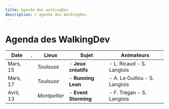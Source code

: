 ```yaml
---
title: Agenda des walkingDev
description: L'agenda des WalkingDev.
---
```


# Agenda des WalkingDev


| Date       | . | Lieux          | Sujet               | Animateurs                     |
| ---------- | - | -------------- | ------------------- | ------------------------------ |
| Mars, 15   |   | *Toulouse*    | - **Jeux créatifs**   | - L. Ricaud - S. Langlois        |
| Mars, 17   |   | *Toulouse*    | - **Running Lean**    | - A. Le Guillou - S. Langlois    |
| Avril, 13  |   | *Montpellier* | - **Event Storming**  | - F. Trégan - S. Langlois        |
